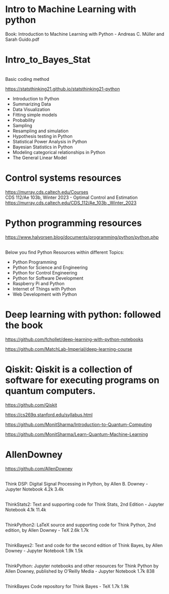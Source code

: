 # Intro to Machine Learning with python

Book: Introduction to Machine Learning with Python - Andreas C. Müller and Sarah Guido.pdf 

# Intro_to_Bayes_Stat
</br> Basic coding method

https://statsthinking21.github.io/statsthinking21-python


- Introduction to Python
- Summarizing Data
- Data Visualization
- Fitting simple models
- Probability
- Sampling
- Resampling and simulation
- Hypothesis testing in Python
- Statistical Power Analysis in Python
- Bayesian Statistics in Python
- Modeling categorical relationships in Python
- The General Linear Model


# Control systems resources
https://murray.cds.caltech.edu/Courses
</br> CDS 112/Ae 103b, Winter 2023 - Optimal Control and Estimation
https://murray.cds.caltech.edu/CDS_112/Ae_103b,_Winter_2023

# Python programming resources
https://www.halvorsen.blog/documents/programming/python/python.php

</br> Below you find Python Resources within different Topics:
- Python Programming
- Python for Science and Engineering
- Python for Control Engineering
- Python for Software Development
- Raspberry Pi and Python
- Internet of Things with Python
- Web Development with Python

# Deep learning with python: followed the book
https://github.com/fchollet/deep-learning-with-python-notebooks

https://github.com/MatchLab-Imperial/deep-learning-course


# Qiskit: Qiskit is a collection of software for executing programs on quantum computers.
https://github.com/Qiskit

https://cs269q.stanford.edu/syllabus.html

https://github.com/MonitSharma/Introduction-to-Quantum-Computing

https://github.com/MonitSharma/Learn-Quantum-Machine-Learning

# AllenDowney
https://github.com/AllenDowney


</br> Think DSP: Digital Signal Processing in Python, by Allen B. Downey - Jupyter Notebook  4.2k  3.4k

</br> ThinkStats2: Text and supporting code for Think Stats, 2nd Edition - Jupyter Notebook  4.1k  11.4k

</br> ThinkPython2: LaTeX source and supporting code for Think Python, 2nd edition, by Allen Downey - TeX  2.6k  1.7k

</br> ThinkBayes2: Text and code for the second edition of Think Bayes, by Allen Downey - Jupyter Notebook  1.9k  1.5k

</br> ThinkPython: Jupyter notebooks and other resources for Think Python by Allen Downey, published by O'Reilly Media - Jupyter Notebook  1.7k  838

</br> ThinkBayes Code repository for Think Bayes - TeX  1.7k  1.9k